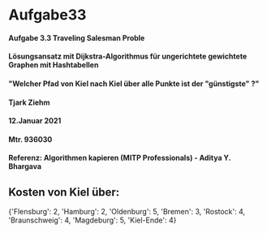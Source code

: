 # Aufgabe33


####    Aufgabe 3.3 Traveling Salesman Proble
####    Lösungsansatz mit Dijkstra-Algorithmus für ungerichtete gewichtete Graphen mit Hashtabellen
####    "Welcher Pfad von Kiel nach Kiel über alle Punkte ist der "günstigste" ?"
####    Tjark Ziehm
####    12.Januar 2021
####    Mtr. 936030
####    Referenz: Algorithmen kapieren (MITP Professionals) - Aditya Y. Bhargava

## Kosten von Kiel über:

{'Flensburg': 2, 'Hamburg': 2, 'Oldenburg': 5, 'Bremen': 3, 'Rostock': 4, 'Braunschweig': 4, 'Magdeburg': 5, 'Kiel-Ende': 4}
